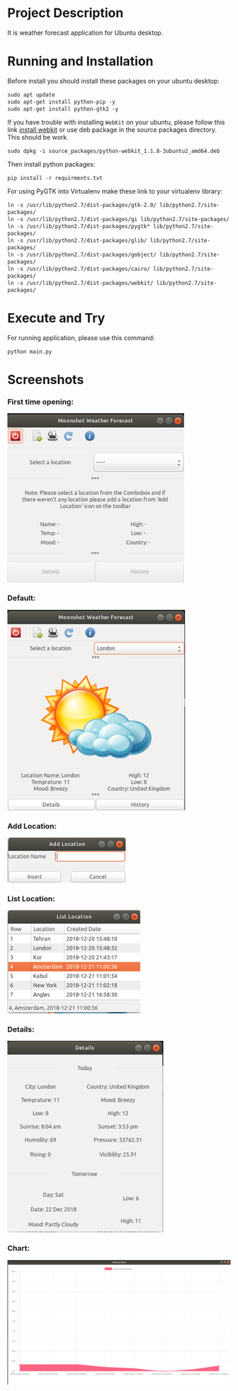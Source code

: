 # Project Description
It is weather forecast application for Ubuntu desktop.

# Running and Installation

Before install you should install these packages on your ubuntu desktop:
```
sudo apt update
sudo apt-get install python-pip -y
sudo apt-get install python-gtk2 -y
```

If you have trouble with installing `WebKit` on your ubuntu, please follow this link [install webkit](https://help.ubuntu.com/community/WebKit) or use deb package in the source packages directory.
This should be work.
```
sudo dpkg -i source_packages/python-webkit_1.1.8-3ubuntu2_amd64.deb
```

Then install python packages:
```
pip install -r requirments.txt
```

For using PyGTK into Virtualenv make these link to your virtualenv library:
```
ln -s /usr/lib/python2.7/dist-packages/gtk-2.0/ lib/python2.7/site-packages/
ln -s /usr/lib/python2.7/dist-packages/gi lib/python2.7/site-packages/
ln -s /usr/lib/python2.7/dist-packages/pygtk* lib/python2.7/site-packages/
ln -s /usr/lib/python2.7/dist-packages/glib/ lib/python2.7/site-packages/
ln -s /usr/lib/python2.7/dist-packages/gobject/ lib/python2.7/site-packages/
ln -s /usr/lib/python2.7/dist-packages/cairo/ lib/python2.7/site-packages/
ln -s /usr/lib/python2.7/dist-packages/webkit/ lib/python2.7/site-packages/
```

# Execute and Try
For running application, please use this command:
```
python main.py
```

# Screenshots
### First time opening:
![First time opening](https://raw.githubusercontent.com/ali-hallaji/Forecast_Weather/master/icons/first_time.png)


### Default:
![Default](https://raw.githubusercontent.com/ali-hallaji/Forecast_Weather/master/icons/default.png)


### Add Location:
![Add Location](https://raw.githubusercontent.com/ali-hallaji/Forecast_Weather/master/icons/add_location.png)


### List Location:
![List Location](https://raw.githubusercontent.com/ali-hallaji/Forecast_Weather/master/icons/list.png)


### Details:
![Detail](https://raw.githubusercontent.com/ali-hallaji/Forecast_Weather/master/icons/details.png)


### Chart:
![Detail](https://raw.githubusercontent.com/ali-hallaji/Forecast_Weather/master/icons/chart.png)
